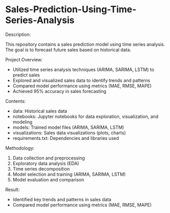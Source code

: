 # Sales-Prediction-Using-Time-Series-Analysis

Description:

This repository contains a sales prediction model using time series analysis. The goal is to forecast future sales based on historical data.

Project Overview:

- Utilized time series analysis techniques (ARIMA, SARIMA, LSTM) to predict sales
- Explored and visualized sales data to identify trends and patterns
- Compared model performance using metrics (MAE, RMSE, MAPE)
- Achieved 95% accuracy in sales forecasting

Contents:

- data: Historical sales data
- notebooks: Jupyter notebooks for data exploration, visualization, and modeling
- models: Trained model files (ARIMA, SARIMA, LSTM)
- visualizations: Sales data visualizations (plots, charts)
- requirements.txt: Dependencies and libraries used

Methodology:

1. Data collection and preprocessing
2. Exploratory data analysis (EDA)
3. Time series decomposition
4. Model selection and training (ARIMA, SARIMA, LSTM)
5. Model evaluation and comparison


Result:

- Identified key trends and patterns in sales data
- Compared model performance using metrics (MAE, RMSE, MAPE)
